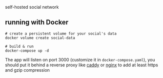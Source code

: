 self-hosted social network

## running with Docker
```
# create a persistent volume for your social's data
docker volume create social-data

# build & run
docker-compose up -d
```

The app will listen on port 3000 (customize it in `docker-compose.yaml`), you should put it behind a reverse proxy like [caddy](https://caddyserver.com/docs/quick-starts/caddyfile) or [nginx](https://gist.github.com/journeymanavi/dc7df599dd7618a12528c553ea47b1b1) to add at least https and gzip compression